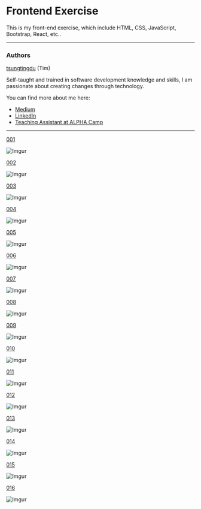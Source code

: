 # Frontend Exercise

This is my front-end exercise, which include HTML, CSS, JavaScript, Bootstrap, React, etc..

---

### Authors

[tsungtingdu](https://github.com/tsungtingdu) (Tim)

Self-taught and trained in software development knowledge and skills, I am passionate about creating changes through technology.

You can find more about me here:

- [Medium](https://medium.com/tds-note)
- [LinkedIn](https://www.linkedin.com/in/tsung-ting-tu/)
- [Teaching Assistant at ALPHA Camp](https://lighthouse.alphacamp.co/users/3247/ta_profile)

---

[001](https://github.com/tsungtingdu/frontend-exercise/tree/master/001)

![Imgur](https://i.imgur.com/B85OPLh.png)

[002](https://github.com/tsungtingdu/frontend-exercise/tree/master/002)

![Imgur](https://i.imgur.com/REQOMML.png)

[003](https://github.com/tsungtingdu/frontend-exercise/tree/master/003)

![Imgur](https://i.imgur.com/W1mD3dv.png)

[004](https://github.com/tsungtingdu/frontend-exercise/tree/master/004)

![Imgur](https://i.imgur.com/meHDujt.png)

[005](https://github.com/tsungtingdu/frontend-exercise/tree/master/005)

![Imgur](https://i.imgur.com/7DgO8kr.png)

[006](https://github.com/tsungtingdu/frontend-exercise/tree/master/006)

![Imgur](https://i.imgur.com/Ek230oJ.png)

[007](https://github.com/tsungtingdu/frontend-exercise/tree/master/007)

![Imgur](https://i.imgur.com/Qsgn9zq.png)

[008](https://github.com/tsungtingdu/frontend-exercise/tree/master/008)

![Imgur](https://i.imgur.com/A5aXcwS.png)

[009](https://github.com/tsungtingdu/frontend-exercise/tree/master/009)

![Imgur](https://i.imgur.com/J1ITA2V.png)

[010](https://github.com/tsungtingdu/frontend-exercise/tree/master/010)

![Imgur](https://i.imgur.com/4I5GQM7.png)

[011](https://github.com/tsungtingdu/frontend-exercise/tree/master/011)

![Imgur](https://i.imgur.com/E1CcrEe.png)

[012](https://github.com/tsungtingdu/frontend-exercise/tree/master/012)

![Imgur](https://i.imgur.com/1fbtOpa.png)

[013](https://github.com/tsungtingdu/frontend-exercise/tree/master/013)

![Imgur](https://i.imgur.com/J6pHFre.png)

[014](https://github.com/tsungtingdu/frontend-exercise/tree/master/014)

![Imgur](https://i.imgur.com/0Quhlnm.png)

[015](https://github.com/tsungtingdu/frontend-exercise/tree/master/015)

![Imgur](https://i.imgur.com/OhRyo4K.png)

[016](https://github.com/tsungtingdu/frontend-exercise/tree/master/016)

![Imgur](https://i.imgur.com/T8KCGTx.png)
